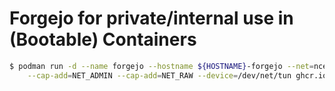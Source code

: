 Forgejo for private/internal use in (Bootable) Containers
=========================================================


```bash
$ podman run -d --name forgejo --hostname ${HOSTNAME}-forgejo --net=ncentre-bridge --ip 10.0.21.150 \
    --cap-add=NET_ADMIN --cap-add=NET_RAW --device=/dev/net/tun ghcr.io/gbraad-homelab/private-forgejo:latest
```
